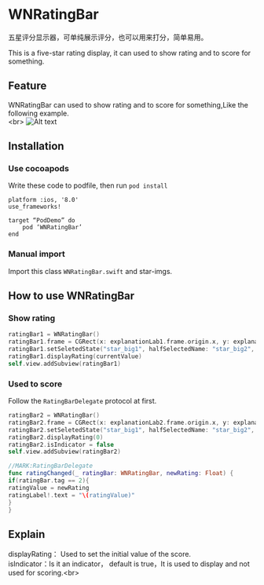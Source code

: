 # WNRatingBar
五星评分显示器，可单纯展示评分，也可以用来打分，简单易用。

This is a five-star rating display, it can used to show rating and to score for something.
## Feature
WNRatingBar can used to show rating and to score for something,Like the following example.<br>
\<br> 
![Alt text](https://github.com/NinoWang/WNRatingBar/raw/master/imgs/2.gif)

## Installation

### Use cocoapods
Write these code to podfile, then run `pod install`
```
platform :ios, '8.0'
use_frameworks!

target “PodDemo” do
    pod ‘WNRatingBar’
end
```

### Manual import
Import this class `WNRatingBar.swift` and star-imgs.

## How to use WNRatingBar
### Show rating
```swift
ratingBar1 = WNRatingBar()
ratingBar1.frame = CGRect(x: explanationLab1.frame.origin.x, y: explanationLab1.frame.maxY + 10, width: 100, height: 40)
ratingBar1.setSeletedState("star_big1", halfSelectedName: "star_big2", fullSelectedName: "star_big3", starSideLength: 24, delegate: self)
ratingBar1.displayRating(currentValue)
self.view.addSubview(ratingBar1)
```

### Used to score
Follow the `RatingBarDelegate` protocol at first.
```swift
ratingBar2 = WNRatingBar()
ratingBar2.frame = CGRect(x: explanationLab2.frame.origin.x, y: explanationLab2.frame.maxY + 10, width: 100, height: 40)
ratingBar2.setSeletedState("star_big1", halfSelectedName: "star_big2", fullSelectedName: "star_big3", starSideLength: 24, delegate: self)
ratingBar2.displayRating(0)
ratingBar2.isIndicator = false
self.view.addSubview(ratingBar2)
```

```swift
//MARK:RatingBarDelegate
func ratingChanged(_ ratingBar: WNRatingBar, newRating: Float) {
if(ratingBar.tag == 2){
ratingValue = newRating
ratingLabel!.text = "\(ratingValue)"
}
}
```

## Explain
displayRating： Used to set the initial value of the score.<br> 
isIndicator：Is it an indicator， default is true，It is used to display and not used for scoring.\<br>
